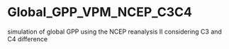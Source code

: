 # Global_GPP_VPM_NCEP_C3C4
simulation of global GPP using the NCEP reanalysis II considering C3 and C4 difference
